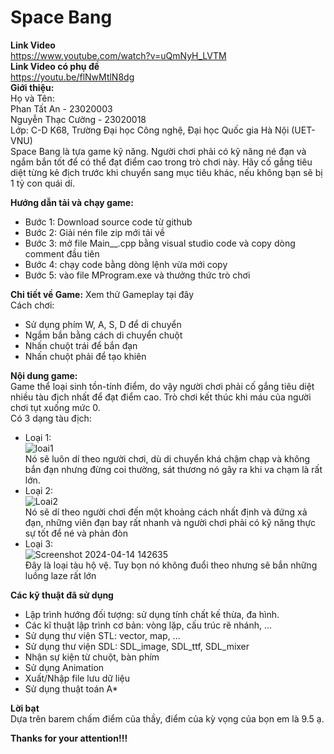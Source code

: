 # Space Bang
**Link Video**  
https://www.youtube.com/watch?v=uQmNyH_LVTM  
**Link Video có phụ đề**  
https://youtu.be/flNwMtlN8dg  
**Giới thiệu:**  
Họ và Tên:  
  Phan Tất An - 23020003  
  Nguyễn Thạc Cường - 23020018  
Lớp: C-D K68, Trường Đại học Công nghệ, Đại học Quốc gia Hà Nội (UET-VNU)  
Space Bang là tựa game kỹ năng. Người chơi phải có kỹ năng né đạn và ngắm bắn tốt để có thể đạt điểm cao trong trò chơi này. Hãy cố gắng tiêu diệt từng kẻ địch trước khi chuyển sang mục tiêu khác, nếu không bạn sẽ bị 1 tỷ con quái dí.

**Hướng dẫn tải và chạy game:**  
- Bước 1: Download source code từ github  
- Bước 2: Giải nén file zip mới tải về  
- Bước 3: mở file Main__.cpp bằng visual studio code và copy dòng comment đầu tiên  
- Bước 4: chạy code bằng dòng lệnh vừa mới copy  
- Bước 5: vào file MProgram.exe và thưởng thức trò chơi  

**Chi tiết về Game:**
Xem thử Gameplay tại đây  
Cách chơi:  
- Sử dụng phím W, A, S, D để di chuyển  
- Ngắm bắn bằng cách di chuyển chuột  
- Nhấn chuột trái để bắn đạn  
- Nhấn chuột phải để tạo khiên

**Nội dung game:**   
Game thể loại sinh tồn-tính điểm, do vậy người chơi phải cố gắng tiêu diệt nhiều tàu địch nhất để đạt điểm cao. Trò chơi kết thúc khi máu của người chơi tụt xuống mức 0.  
Có 3 dạng tàu địch:  
- Loại 1:  
![loai1](https://github.com/dnanper/Phanora/assets/144130329/2ba8bf72-733e-4e23-98dc-ff97d7151d45)  
Nó sẽ luôn dí theo người chơi, dù di chuyển khá chậm chạp và không bắn đạn nhưng đừng coi thường, sát thương nó gây ra khi va chạm là rất lớn.  
- Loại 2:  
![Loai2](https://github.com/dnanper/Phanora/assets/144130329/772bf556-8c92-407a-8078-fe463ec46506)  
Nó sẽ dí theo người chơi đến một khoảng cách nhất định và đứng xả đạn, những viên đạn bay rất nhanh và người chơi phải có kỹ năng thực sự tốt để né và phản đòn  
- Loại 3:  
![Screenshot 2024-04-14 142635](https://github.com/dnanper/Phanora/assets/144130329/b1969780-3f69-4c60-a2e0-9251a5499cad)  
Đây là loại tàu hộ vệ. Tuy bọn nó không đuổi theo nhưng sẽ bắn những luồng laze rất lớn

**Các kỹ thuật đã sử dụng**
- Lập trình hướng đối tượng: sử dụng tính chất kế thừa, đa hình.
- Các kĩ thuật lập trình cơ bản: vòng lặp, cấu trúc rẽ nhánh, ...
- Sử dụng thư viện STL: vector, map, ...
- Sử dụng thư viện SDL: SDL_image, SDL_ttf, SDL_mixer
- Nhận sự kiện từ chuột, bàn phím
- Sử dụng Animation
- Xuất/Nhập file lưu dữ liệu
- Sử dụng thuật toán A*

**Lời bạt**  
Dựa trên barem chấm điểm của thầy, điểm của kỳ vọng của bọn em là 9.5 ạ.

**Thanks for your attention!!!**
